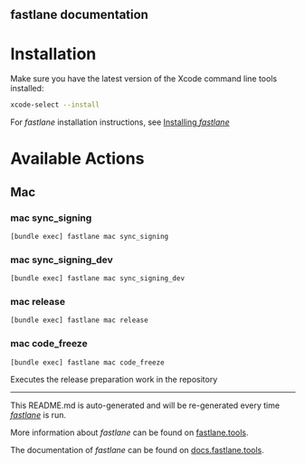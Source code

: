fastlane documentation
----

# Installation

Make sure you have the latest version of the Xcode command line tools installed:

```sh
xcode-select --install
```

For _fastlane_ installation instructions, see [Installing _fastlane_](https://docs.fastlane.tools/#installing-fastlane)

# Available Actions

## Mac

### mac sync_signing

```sh
[bundle exec] fastlane mac sync_signing
```



### mac sync_signing_dev

```sh
[bundle exec] fastlane mac sync_signing_dev
```



### mac release

```sh
[bundle exec] fastlane mac release
```



### mac code_freeze

```sh
[bundle exec] fastlane mac code_freeze
```

Executes the release preparation work in the repository

----

This README.md is auto-generated and will be re-generated every time [_fastlane_](https://fastlane.tools) is run.

More information about _fastlane_ can be found on [fastlane.tools](https://fastlane.tools).

The documentation of _fastlane_ can be found on [docs.fastlane.tools](https://docs.fastlane.tools).
